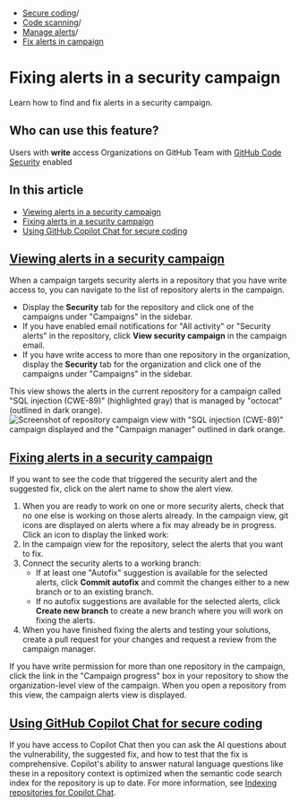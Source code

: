   * [Secure coding](https://docs.github.com/en/code-security "Secure coding")/
  * [Code scanning](https://docs.github.com/en/code-security/code-scanning "Code scanning")/
  * [Manage alerts](https://docs.github.com/en/code-security/code-scanning/managing-code-scanning-alerts "Manage alerts")/
  * [Fix alerts in campaign](https://docs.github.com/en/code-security/code-scanning/managing-code-scanning-alerts/fixing-alerts-in-security-campaign "Fix alerts in campaign")


# Fixing alerts in a security campaign
Learn how to find and fix alerts in a security campaign.
## Who can use this feature?
Users with **write** access
Organizations on GitHub Team with [GitHub Code Security](https://docs.github.com/en/get-started/learning-about-github/about-github-advanced-security) enabled
## In this article
  * [Viewing alerts in a security campaign](https://docs.github.com/en/code-security/code-scanning/managing-code-scanning-alerts/fixing-alerts-in-security-campaign#viewing-alerts-in-a-security-campaign)
  * [Fixing alerts in a security campaign](https://docs.github.com/en/code-security/code-scanning/managing-code-scanning-alerts/fixing-alerts-in-security-campaign#fixing-alerts-in-a-security-campaign)
  * [Using GitHub Copilot Chat for secure coding](https://docs.github.com/en/code-security/code-scanning/managing-code-scanning-alerts/fixing-alerts-in-security-campaign#using-github-copilot-chat-for-secure-coding)


## [Viewing alerts in a security campaign](https://docs.github.com/en/code-security/code-scanning/managing-code-scanning-alerts/fixing-alerts-in-security-campaign#viewing-alerts-in-a-security-campaign)
When a campaign targets security alerts in a repository that you have write access to, you can navigate to the list of repository alerts in the campaign.
  * Display the **Security** tab for the repository and click one of the campaigns under "Campaigns" in the sidebar.
  * If you have enabled email notifications for "All activity" or "Security alerts" in the repository, click **View security campaign** in the campaign email.
  * If you have write access to more than one repository in the organization, display the **Security** tab for the organization and click one of the campaigns under "Campaigns" in the sidebar.


This view shows the alerts in the current repository for a campaign called "SQL injection (CWE-89)" (highlighted gray) that is managed by "octocat" (outlined in dark orange).
![Screenshot of repository campaign view with "SQL injection \(CWE-89\)" campaign displayed and the "Campaign manager" outlined in dark orange.](https://docs.github.com/assets/cb-176856/images/help/security/builder-sec-campaign.png)
## [Fixing alerts in a security campaign](https://docs.github.com/en/code-security/code-scanning/managing-code-scanning-alerts/fixing-alerts-in-security-campaign#fixing-alerts-in-a-security-campaign)
If you want to see the code that triggered the security alert and the suggested fix, click on the alert name to show the alert view.
  1. When you are ready to work on one or more security alerts, check that no one else is working on those alerts already. In the campaign view, git icons are displayed on alerts where a fix may already be in progress. Click an icon to display the linked work:
  2. In the campaign view for the repository, select the alerts that you want to fix.
  3. Connect the security alerts to a working branch:
     * If at least one "Autofix" suggestion is available for the selected alerts, click **Commit autofix** and commit the changes either to a new branch or to an existing branch.
     * If no autofix suggestions are available for the selected alerts, click **Create new branch** to create a new branch where you will work on fixing the alerts.
  4. When you have finished fixing the alerts and testing your solutions, create a pull request for your changes and request a review from the campaign manager.


If you have write permission for more than one repository in the campaign, click the link in the "Campaign progress" box in your repository to show the organization-level view of the campaign. When you open a repository from this view, the campaign alerts view is displayed.
## [Using GitHub Copilot Chat for secure coding](https://docs.github.com/en/code-security/code-scanning/managing-code-scanning-alerts/fixing-alerts-in-security-campaign#using-github-copilot-chat-for-secure-coding)
If you have access to Copilot Chat then you can ask the AI questions about the vulnerability, the suggested fix, and how to test that the fix is comprehensive.
Copilot's ability to answer natural language questions like these in a repository context is optimized when the semantic code search index for the repository is up to date. For more information, see [Indexing repositories for Copilot Chat](https://docs.github.com/en/copilot/managing-copilot/managing-github-copilot-in-your-organization/managing-github-copilot-features-in-your-organization/indexing-repositories-for-copilot-chat).
